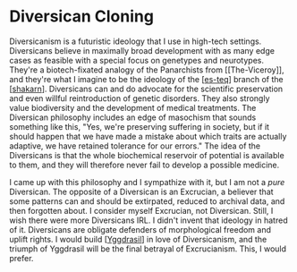 # Diversican Cloning

Diversicanism is a futuristic ideology that I use in high-tech settings.  Diversicans believe in maximally broad development with as many edge cases as feasible with a special focus on genetypes and neurotypes.  They're a biotech-fixated analogy of the Panarchists from [[The-Viceroy]], and they're what I imagine to be the ideology of the [[es-teq]] branch of the [[shakarn]].  Diversicans can and do advocate for the scientific preservation and even willful reintroduction of genetic disorders.  They also strongly value biodiversity and the development of medical treatments.  The Diversican philosophy includes an edge of masochism that sounds something like this, "Yes, we're preserving suffering in society, but if it should happen that we have made a mistake about which traits are actually adaptive, we have retained tolerance for our errors."  The idea of the Diversicans is that the whole biochemical reservoir of potential is available to them, and they will therefore never fail to develop a possible medicine.

I came up with this philosophy and I sympathize with it, but I am not a *pure* Diversican.  The opposite of a Diversican is an Excrucian, a believer that some patterns can and should be extirpated, reduced to archival data, and then forgotten about.  I consider myself Excrucian, not Diversican.  Still, I wish there were more Diversicans IRL.  I didn't invent that ideology in hatred of it.  Diversicans are obligate defenders of morphological freedom and uplift rights.  I would build [[Yggdrasil]] in love of Diversicanism, and the triumph of Yggdrasil will be the final betrayal of Excrucianism.  This, I would prefer.

[//begin]: # "Autogenerated link references for markdown compatibility"
[The Viceroy]: The-Viceroy.md "The-Viceroy"
[es-teq]: es-teq.md "Es-Teq"
[shakarn]: shakarn.md "Shakarn"
[Yggdrasil]: yggdrasil.md "Yggdrasil"
[//end]: # "Autogenerated link references"